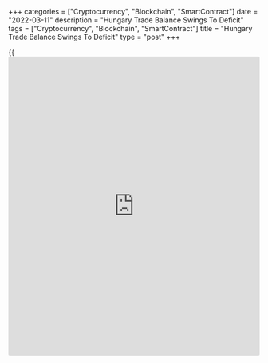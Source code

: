 +++
categories = ["Cryptocurrency", "Blockchain", "SmartContract"]
date = "2022-03-11"
description = "Hungary Trade Balance Swings To Deficit"
tags = ["Cryptocurrency", "Blockchain", "SmartContract"]
title = "Hungary Trade Balance Swings To Deficit"
type = "post"
+++

{{<iframe id="large-banner" src="https://www.bounty.group/#slide=7.0" width="100%" height="600" scrolling="no" style="border: 0px solid rgb(216, 221, 230); border-radius: 3px;">}}

Hungary's trade balance swung to a deficit in January from a surplus a
year ago, as imports increased faster than exports, data from the
Hungarian Central Statistical Office showed on Friday.

The trade balance registered a deficit of EUR 197 million in January
versus a surplus of EUR 946 million in the same month last year. In
December, the trade deficit was EUR 378 million.

On a yearly basis, exports increased 15.1 percent in January, after 17.9
percent rise in December.

Imports accelerated 31.2 percent annually in January, following a 26.6
percent rise in the preceding month.

On a month-on-month basis, exports and imports rose 3.4 percent and 1.5
percent, respectively.

For comments and feedback [contact](https://www.playgroundfx.com/contact/): editorial@rtt[news](https://www.letsplayfx.com/blog/forex-news-website/).com

[Economic News][1]

 **What parts of the world are seeing the best (and worst) economic
performances lately? Click[here][2] to check out our [Econ Scorecard][2]
and find out! See up-to-the-moment [ranking](https://www.playgroundfx.com/blog/crypto-exchange-ranking/)s for the best and worst
performers in [GDP][3], [unemployment rate][4], [inflation][5] and much
more.**

   1. www.rtt[news](https://www.letsplayfx.com/blog/forex-news-website/).com/Content/EconomicNews.aspx
   2. www.rtt[news](https://www.letsplayfx.com/blog/forex-news-website/).com/economic-scorecard/world-rank/retail-sales/highest-performance.aspx
   3. www.rtt[news](https://www.letsplayfx.com/blog/forex-news-website/).com/economic-scorecard/world-rank/GDP/highest-performance.aspx
   4. www.rtt[news](https://www.letsplayfx.com/blog/forex-news-website/).com/economic-scorecard/world-rank/unemployment-rate/lowest-performance.aspx
   5. www.rtt[news](https://www.letsplayfx.com/blog/forex-news-website/).com/economic-scorecard/world-rank/CPI/highest-performance.aspx